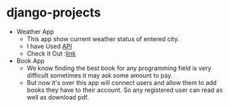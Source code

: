 # django-projects
* Weather App
  * This app show current weather status of entered city.
  * I have Used [API](https://openweathermap.org/)
  * Check It Out :[link](http://prakhar0927.pythonanywhere.com/)
* Book App
  * We know finding the best book for any programming field is very difficult sometimes it may ask some amount to pay. 
  * But now it's over this app will connect users and allow them to add books they have to their account. So any registered user can read as well as download pdf.
